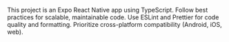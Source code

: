 <!-- Use this file to provide workspace-specific custom instructions to Copilot. See the Copilot customization docs on the VS Code website. -->

This project is an Expo React Native app using TypeScript. Follow best practices for scalable, maintainable code. Use ESLint and Prettier for code quality and formatting. Prioritize cross-platform compatibility (Android, iOS, web).
